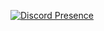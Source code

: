 

<!---
wizzdev0/wizzdev0 is a ✨ special ✨ repository because its `README.md` (this file) appears on your GitHub profile.
You can click the Preview link to take a look at your changes.
--->
[![Discord Presence](https://lanyard-profile-readme.vercel.app/api/734545539458269368
                            )](https://discord.com/users/734545539458269368)
